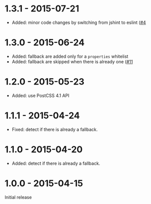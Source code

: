 # 1.3.1 - 2015-07-21

- Added: minor code changes by switching from jshint to eslint
([#4](https://github.com/postcss/postcss-color-rgba-fallback/issues/4)

# 1.3.0 - 2015-06-24

- Added: fallback are added only for a `properties` whitelist
- Added: fallback are skipped when there is already one
([#11](https://github.com/postcss/postcss-color-rgba-fallback/issues/11)

# 1.2.0 - 2015-05-23

- Added: use PostCSS 4.1 API

# 1.1.1 - 2015-04-24

- Fixed: detect if there is already a fallback.

# 1.1.0 - 2015-04-20

- Added: detect if there is already a fallback.

# 1.0.0 - 2015-04-15

Initial release
